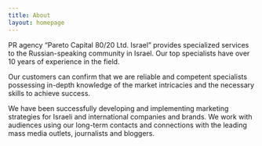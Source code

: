 ```yaml
---
title: About
layout: homepage
---
```


PR&nbsp;agency &ldquo;Pareto Capital 80/20&nbsp;Ltd. Israel&rdquo; provides
    specialized
    services to&nbsp;the
    Russian-speaking
    community in&nbsp;Israel. Our top specialists have over 10&nbsp;years of&nbsp;experience
    in&nbsp;the
    field.
    
Our customers can confirm that we&nbsp;are reliable and competent specialists
    possessing
    in-depth
    knowledge of&nbsp;the market intricacies and the necessary skills to&nbsp;achieve
    success.

We&nbsp;have been successfully developing and implementing
    marketing strategies for
    Israeli
    and
    international companies and brands. We&nbsp;work with audiences using our long-term
    contacts
    and
    connections with the leading mass media outlets, journalists and bloggers.